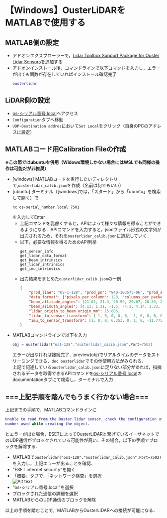 # 【Windows】OusterLiDARをMATLABで使用する
## MATLAB側の設定
* アドオンエクスプローラーで，[Lidar Toolbox Support Package for Ouster Lidar Sensors](https://jp.mathworks.com/help/lidar/ousterlidar/ug/download-lidar-toolbox-support-package-for-ouster-sensors.html)を追加する  
* アドオンインストール後，コマンドラインで以下コマンドを入力し，エラーが出ても関数が存在していればインストール確認完了  
  ```MATLAB
  ousterlidar
  ```

## LiDAR側の設定
* [os-シリアル番号.local](http://os-sirialNumber.local/)へアクセス
* `Configuration`タブへ移動
* `UDP-Destination addres`において`Set Local`をクリック（自身のPCのアドレスに設定）

## MATLABコード用Calibration Fileの作成
**※この節ではubuntuを併用（Widows環境しかない場合にはWSLでも同様の操作は可能だが非推奨）**
* [windows] MATLABコードを実行したいディレクトリで,`ousterlidar_calib.json`を作成（名前は何でもいい）
* [ubuntu] ターミナル（[windows]では，「スタート」から「ubuntu」を検索して開く）で
  ```shell
  nc os-serial_number.local 7501
  ```
  を入力してEnter  
  * 上記コマンドを乳慮くすると，APIによって様々な情報を得ることができるようになる．APIコマンドを入力すると，jsonファイル形式の文字列が出力されるため，それを`ousterlidar_calib.json`に追記していく．  
  * 以下，必要な情報を得るためのAPI列挙  
    ```shell
    get_sensor_info
    get_lidar_data_format
    get_beam_intrinsics
    get_lidar_intrinsics
    get_imu_intrinsics
    ```  
  * 出力結果をまとめた`ousterlidar_calib.json`の一例  
    ```json ousterlidar_calib.json
    {
        "prod_line": "OS-1-128", "prod_pn": "840-103575-06", "prod_sn": "122222000542", "image_rev": "ousteros-image-prod-aries-v2.4.0+20220921174636", "build_rev": "v2.4.0", "build_date": "2022-09-21T17:47:45Z", "status": "RUNNING", "initialization_id": 7109744, "lidar_mode": "1024x20",
        "data_format": {"pixels_per_column": 128, "columns_per_packet": 16, "columns_per_frame": 1024, "pixel_shift_by_row": [12, 4, -4, -12, 12, 4, -4, -12, 12, 4, -4, -12, 12, 4, -4, -12, 12, 4, -4, -12, 12, 4, -4, -12, 12, 4, -4, -12, 12, 4, -4, -12, 12, 4, -4, -12, 12, 4, -4, -12, 12, 4, -4, -12, 12, 4, -4, -12, 12, 4, -4, -12, 12, 4, -4, -12, 12, 4, -4, -12, 12, 4, -4, -12, 12, 4, -4, -12, 12, 4, -4, -12, 12, 4, -4, -12, 12, 4, -4, -12, 12, 4, -4, -12, 12, 4, -4, -12, 12, 4, -4, -12, 12, 4, -4, -12, 12, 4, -4, -12, 12, 4, -4, -12, 12, 4, -4, -12, 12, 4, -4, -12, 12, 4, -4, -12, 12, 4, -4, -12, 12, 4, -4, -12, 12, 4, -4, -12], "column_window": [0, 1023], "udp_profile_lidar": "LEGACY", "udp_profile_imu": "LEGACY"},
        "beam_altitude_angles": [21.62, 21.3, 20.99, 20.67, 20.39, 20.07, 19.75, 19.43, 19.15, 18.81, 18.49, 18.16, 17.88, 17.55, 17.22, 16.88, 16.6, 16.26, 15.92, 15.58, 15.29, 14.95, 14.61, 14.27, 13.97, 13.61, 13.27, 12.94, 12.64, 12.27, 11.93, 11.6, 11.29, 10.92, 10.56, 10.23, 9.92, 9.57, 9.199999999999999, 8.84, 8.539999999999999, 8.199999999999999, 7.84, 7.47, 7.16, 6.8, 6.45, 6.08, 5.76, 5.4, 5.06, 4.69, 4.38, 4.01, 3.65, 3.29, 2.98, 2.61, 2.24, 1.89, 1.57, 1.21, 0.83, 0.48, 0.16, -0.2, -0.5600000000000001, -0.93, -1.25, -1.61, -1.97, -2.34, -2.65, -3.03, -3.38, -3.74, -4.06, -4.42, -4.78, -5.14, -5.45, -5.82, -6.19, -6.55, -6.86, -7.2, -7.57, -7.95, -8.24, -8.6, -8.949999999999999, -9.32, -9.609999999999999, -9.98, -10.33, -10.68, -11, -11.33, -11.69, -12.04, -12.36, -12.69, -13.04, -13.38, -13.7, -14.03, -14.38, -14.72, -15.02, -15.36, -15.69, -16.04, -16.33, -16.68, -17, -17.33, -17.63, -17.95, -18.29, -18.61, -18.91, -19.22, -19.56, -19.86, -20.17, -20.47, -20.8, -21.11],
        "beam_azimuth_angles": [4.13, 1.31, -1.5, -4.3, 4.14, 1.33, -1.49, -4.3, 4.15, 1.33, -1.49, -4.29, 4.15, 1.34, -1.48, -4.28, 4.16, 1.35, -1.47, -4.28, 4.16, 1.35, -1.46, -4.27, 4.16, 1.35, -1.46, -4.26, 4.17, 1.35, -1.46, -4.26, 4.18, 1.36, -1.46, -4.27, 4.18, 1.38, -1.45, -4.26, 4.18, 1.38, -1.43, -4.26, 4.18, 1.37, -1.43, -4.25, 4.18, 1.37, -1.43, -4.24, 4.2, 1.38, -1.42, -4.24, 4.22, 1.4, -1.42, -4.23, 4.21, 1.41, -1.43, -4.23, 4.22, 1.41, -1.41, -4.22, 4.22, 1.41, -1.4, -4.21, 4.23, 1.41, -1.4, -4.2, 4.24, 1.43, -1.39, -4.2, 4.24, 1.43, -1.4, -4.2, 4.24, 1.44, -1.38, -4.2, 4.26, 1.43, -1.37, -4.19, 4.27, 1.44, -1.37, -4.18, 4.26, 1.46, -1.37, -4.18, 4.26, 1.46, -1.37, -4.17, 4.26, 1.47, -1.36, -4.17, 4.28, 1.46, -1.34, -4.17, 4.29, 1.47, -1.34, -4.16, 4.29, 1.5, -1.34, -4.15, 4.3, 1.5, -1.33, -4.14, 4.3, 1.49, -1.32, -4.15],
        "lidar_origin_to_beam_origin_mm": 15.806,
        "lidar_to_sensor_transform": [-1, 0, 0, 0, 0, -1, 0, 0, 0, 0, 1, 36.18, 0, 0, 0, 1],
        "imu_to_sensor_transform": [1, 0, 0, 6.253, 0, 1, 0, -11.775, 0, 0, 1, 7.645, 0, 0, 0, 1],
    }
    ```
* MATLABコマンドラインで以下を入力  
  ```MATLAB
  obj = ousterlidar("os1-128","ousterlidar_calib.json",Port=7502)
  ```  
  エラーが出なければ接続完了．preview(obj)でリアルタイムのデータをストリーミングできる．`doc ousterlidar`でその他使用方法がみられる．  
  上記で記述している`ousterlidar_calib.json`に足りない部分があれば，指摘されるデータを取得できるAPIコマンドを[os-シリアル番号.local](http://os-sirialNumber.local/)のdocumentationタブにて検索し，ターミナルで入力

## ===上記手順を踏んでもうまく行かない場合===
上記までの手順で，MATLABコマンドラインに
```MATLAB
Unable to read from the Ouster lidar sensor, check the configuration utility set up. The data port of the sensor must match with the port
number used while creating the object.
```
とエラーが出た場合，ESETによってOusterLiDARと繋げているイーサネットでのUDP通信がブロックされている可能性が高い．その場合，以下の手順でブロックを解除する．
* MATLABで`ousterlidar("os1-128","ousterlidar_calib.json",Port=7502)`を入力し，上記エラーが出ることを確認．
* "ESET internet security"を開く
* 「概要」タブで，「ネットワーク検査」を選択  
  ![Alt text](image.png)  
* "os-シリアル番号.local"を選択
* ブロックされた通信の詳細を選択
* MATLABからのUDP通信のブロックを解除

以上の手順を踏むことで，MATLABからOusterLiDARへの接続が可能になる．